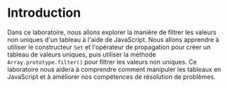# Introduction

Dans ce laboratoire, nous allons explorer la manière de filtrer les valeurs non uniques d'un tableau à l'aide de JavaScript. Nous allons apprendre à utiliser le constructeur `Set` et l'opérateur de propagation pour créer un tableau de valeurs uniques, puis utiliser la méthode `Array.prototype.filter()` pour filtrer les valeurs non uniques. Ce laboratoire nous aidera à comprendre comment manipuler les tableaux en JavaScript et à améliorer nos compétences de résolution de problèmes.

